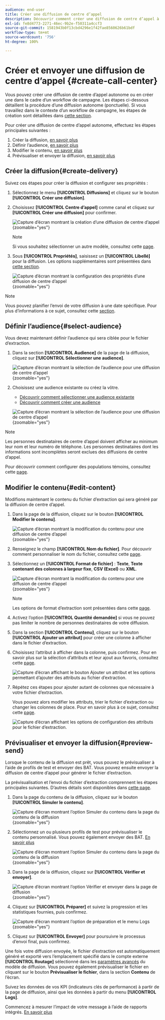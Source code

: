 ```yaml
---
audience: end-user
title: Créer une diffusion de centre d’appel
description: Découvrir comment créer une diffusion de centre d’appel à l’aide d’Adobe Campaign Web
exl-id: fe8d4773-2271-46ec-9b2e-f50311a4ccf3
source-git-commit: 1581943b0f13cbd4296e1f42fae8560626b61bdf
workflow-type: tm+mt
source-wordcount: '756'
ht-degree: 100%

---
```


# Créer et envoyer une diffusion de centre d’appel {#create-call-center}

Vous pouvez créer une diffusion de centre d’appel autonome ou en créer une dans le cadre d’un workflow de campagne. Les étapes ci-dessous détaillent la procédure d’une diffusion autonome (ponctuelle). Si vous travaillez dans le contexte d’un workflow de campagne, les étapes de création sont détaillées dans [cette section](../workflows/activities/channels.md#create-a-delivery-in-a-campaign-workflow).

Pour créer une diffusion de centre d’appel autonome, effectuez les étapes principales suivantes :

1. Créer la diffusion, [en savoir plus](#create-delivery)
1. Définir l’audience, [en savoir plus](#select-audience)
1. Modifier le contenu, [en savoir plus](#edit-content)
1. Prévisualiser et envoyer la diffusion, [en savoir plus](#preview-send)

## Créer la diffusion{#create-delivery}

Suivez ces étapes pour créer la diffusion et configurer ses propriétés :

1. Sélectionnez le menu **[!UICONTROL Diffusions]** et cliquez sur le bouton **[!UICONTROL Créer une diffusion]**.

1. Choisissez **[!UICONTROL Centre d’appel]** comme canal et cliquez sur **[!UICONTROL Créer une diffusion]** pour confirmer.

   ![Capture d’écran montrant la création d’une diffusion de centre d’appel](assets/cc-create.png){zoomable="yes"}

   >[!NOTE]
   >
   >Si vous souhaitez sélectionner un autre modèle, consultez cette [page](../msg/delivery-template.md).

1. Sous **[!UICONTROL Propriétés]**, saisissez un **[!UICONTROL Libellé]** pour la diffusion. Les options supplémentaires sont présentées dans [cette section](../email/create-email.md#create-email).

   ![Capture d’écran montrant la configuration des propriétés d’une diffusion de centre d’appel](assets/cc-properties.png){zoomable="yes"}

>[!NOTE]
>
>Vous pouvez planifier l’envoi de votre diffusion à une date spécifique. Pour plus d’informations à ce sujet, consultez cette [section](../msg/gs-deliveries.md#gs-schedule).

## Définir l’audience{#select-audience}

Vous devez maintenant définir l’audience qui sera ciblée pour le fichier d’extraction.

1. Dans la section **[!UICONTROL Audience]** de la page de la diffusion, cliquez sur **[!UICONTROL Sélectionner une audience]**.

   ![Capture d’écran montrant la sélection de l’audience pour une diffusion de centre d’appel](assets/cc-audience.png){zoomable="yes"}

1. Choisissez une audience existante ou créez la vôtre.

   * [Découvrir comment sélectionner une audience existante](../audience/add-audience.md)
   * [Découvrir comment créer une audience](../audience/one-time-audience.md)

   ![Capture d’écran montrant la sélection de l’audience pour une diffusion de centre d’appel](assets/cc-audience2.png){zoomable="yes"}

>[!NOTE]
>
>Les personnes destinataires de centre d’appel doivent afficher au minimum leur nom et leur numéro de téléphone. Les personnes destinataires dont les informations sont incomplètes seront exclues des diffusions de centre d’appel.
>
>Pour découvrir comment configurer des populations témoins, consultez cette [page](../audience/control-group.md).

## Modifier le contenu{#edit-content}

Modifions maintenant le contenu du fichier d’extraction qui sera généré par la diffusion de centre d’appel.

1. Dans la page de la diffusion, cliquez sur le bouton **[!UICONTROL Modifier le contenu]**.

   ![Capture d’écran montrant la modification du contenu pour une diffusion de centre d’appel](assets/cc-content0.png){zoomable="yes"}

1. Renseignez le champ **[!UICONTROL Nom du fichier]**. Pour découvrir comment personnaliser le nom du fichier, consultez cette [page](../personalization/personalize.md).

1. Sélectionnez un **[!UICONTROL Format de fichier]** : **Texte**, **Texte contenant des colonnes à largeur fixe**, **CSV (Excel)** ou **XML**.

   ![Capture d’écran montrant la modification du contenu pour une diffusion de centre d’appel](assets/cc-content.png){zoomable="yes"}

   >[!NOTE]
   >
   >Les options de format d’extraction sont présentées dans cette [page](../direct-mail/content-direct-mail.md#properties).

1. Activez l’option **[!UICONTROL Quantité demandée]** si vous ne pouvez pas limiter le nombre de personnes destinataires de votre diffusion.

1. Dans la section **[!UICONTROL Contenu]**, cliquez sur le bouton **[!UICONTROL Ajouter un attribut]** pour créer une colonne à afficher dans le fichier d’extraction.

1. Choisissez l’attribut à afficher dans la colonne, puis confirmez. Pour en savoir plus sur la sélection d’attributs et leur ajout aux favoris, consultez cette [page](../get-started/attributes.md).

   ![Capture d’écran affichant le bouton Ajouter un attribut et les options permettant d’ajouter des attributs au fichier d’extraction.](assets/cc-add-attribute.png)

1. Répétez ces étapes pour ajouter autant de colonnes que nécessaire à votre fichier d’extraction.

   Vous pouvez alors modifier les attributs, trier le fichier d’extraction ou changer les colonnes de place. Pour en savoir plus à ce sujet, consultez cette [page](../direct-mail/content-direct-mail.md#content).

   ![Capture d’écran affichant les options de configuration des attributs pour le fichier d’extraction.](assets/cc-content-attributes.png)

## Prévisualiser et envoyer la diffusion{#preview-send}

Lorsque le contenu de la diffusion est prêt, vous pouvez le prévisualiser à l’aide de profils de test et envoyer des BAT. Vous pouvez ensuite envoyer la diffusion de centre d’appel pour générer le fichier d’extraction.

La prévisualisation et l’envoi du fichier d’extraction comprennent les étapes principales suivantes. D’autres détails sont disponibles dans [cette page](../direct-mail/send-direct-mail.md).

1. Dans la page du contenu de la diffusion, cliquez sur le bouton **[!UICONTROL Simuler le contenu]**.

   ![Capture d’écran montrant l’option Simuler du contenu dans la page du contenu de la diffusion](assets/cc-simulate0.png){zoomable="yes"}

1. Sélectionnez un ou plusieurs profils de test pour prévisualiser le contenu personnalisé. Vous pouvez également envoyer des BAT. [En savoir plus](../direct-mail/send-direct-mail.md#preview-dm)

   ![Capture d’écran montrant l’option Simuler du contenu dans la page du contenu de la diffusion](assets/cc-simulate.png){zoomable="yes"}

1. Dans la page de la diffusion, cliquez sur **[!UICONTROL Vérifier et envoyer]**.

   ![Capture d’écran montrant l’option Vérifier et envoyer dans la page de diffusion](assets/cc-review-send.png){zoomable="yes"}

1. Cliquez sur **[!UICONTROL Préparer]** et suivez la progression et les statistiques fournies, puis confirmez.

   ![Capture d’écran montrant l’option de préparation et le menu Logs](assets/cc-prepare.png){zoomable="yes"}

1. Cliquez sur **[!UICONTROL Envoyer]** pour poursuivre le processus d’envoi final, puis confirmez.

Une fois votre diffusion envoyée, le fichier d’extraction est automatiquement généré et exporté vers l’emplacement spécifié dans le compte externe **[!UICONTROL Routage]** sélectionné dans les [paramètres avancés](../advanced-settings/delivery-settings.md) du modèle de diffusion. Vous pouvez également prévisualiser le fichier en cliquant sur le bouton **Prévisualiser le fichier**, dans la section **Contenu** de l’écran.

Suivez les données de vos KPI (indicateurs clés de performance) à partir de la page de diffusion, ainsi que les données à partir du menu **[!UICONTROL Logs]**.

Commencez à mesurer l’impact de votre message à l’aide de rapports intégrés. [En savoir plus](../reporting/direct-mail.md)
